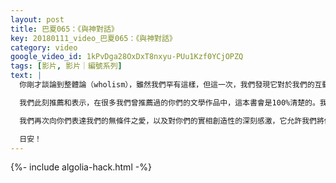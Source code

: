 ```yaml
---
layout: post
title: 巴夏065：《與神對話》
key: 20180111_video_巴夏065：《與神對話》
category: video
google_video_id: 1kPvDga28OxDxT8nxyu-PUu1Kzf0YCjOPZQ
tags: [影片, 影片｜編號系列]
text: |
  你剛才談論到整體論（wholism），雖然我們罕有這樣，但這一次，我們發現它對於我們的互動和現在發生的其它互動，都很有意義，很重要。我們現在要推薦一部文學作品，它是此刻我們觀測到的你們星球上現有的最有益的文學作品之一，它以清晰和建設性的方式透析所有事物，那就是《與神對話》這本書籍，作者是尼爾‧唐納德‧沃爾什。

  我們此刻推薦和表示，在很多我們曾推薦過的你們的文學作品中，這本書會是100%清楚的。我們此刻強烈建議：閱讀它！這本書是你們星球上集體意識終於儘可能清晰地回答自己的產物。在閱讀本書的過程中，你會意識到你是在與自己對話。你會感受到的。你會知曉真相。它會幫助你覺醒（wakeup）。所以，閱讀它。

  我們再次向你們表達我們的無條件之愛，以及對你們的實相創造性的深刻感激，它允許我們將你們夢入我們的實相，也感謝你們將我們夢入你們的實相。或者更準確的說應該是，我們共同創造了第三平衡中心實相，我們雙方在其中進行互動。並且在任何對你有意義的環境條件下，我們都是無條件的愛侶（lovers）。

  日安！
---
```


{%- include algolia-hack.html -%}
